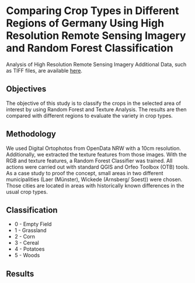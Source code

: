 # Comparing Crop Types in Different Regions of Germany Using High Resolution Remote Sensing Imagery and Random Forest Classification

Analysis of High Resolution Remote Sensing Imagery
Additional Data, such as TIFF files, are available [here](https://uni-muenster.sciebo.de/s/mKADGoJgLWD2fpi).

## Objectives

The objective of this study is to classify the crops in the selected area of interest by using Random Forest and Texture Analysis. The results are then compared with different regions to evaluate the variety in crop types.

## Methodology

We used Digital Ortophotos from OpenData NRW with a 10cm resolution. Additionally, we extracted the texture features from those images.
With the RGB and texture features, a Random Forest Classifier was trained.
All actions were carried out with standard QGIS and Orfeo Toolbox (OTB) tools.
As a case study to proof the concept, small areas in two different municipalities (Laer (Münster), Wickede (Arnsberg/ Soest)) were chosen.
Those cities are located in areas with historically known differences in the usual crop types.

## Classification

* 0 - Empty Field
* 1 - Grassland
* 2 - Corn
* 3 - Cereal
* 4 - Potatoes
* 5 - Woods

## Results

